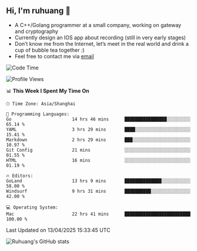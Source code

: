 ## Hi, I'm ruhuang 👋

- A C++/Golang programmer at a small company, working on gateway and cryptography
- Currently design an IOS app about recording (still in very early stages)
- Don’t know me from the Internet, let’s meet in the real world and drink a cup of bubble tea together :)
- Feel free to contact me via [email](mailto:ruhuang2001@gmail.com)
<!--START_SECTION:waka-->
![Code Time](http://img.shields.io/badge/Code%20Time-445%20hrs%2025%20mins-blue)

![Profile Views](http://img.shields.io/badge/Profile%20Views-0-blue)

📊 **This Week I Spent My Time On** 

```text
🕑︎ Time Zone: Asia/Shanghai

💬 Programming Languages: 
Go                       14 hrs 46 mins      ████████████████░░░░░░░░░   65.14 % 
YAML                     3 hrs 29 mins       ████░░░░░░░░░░░░░░░░░░░░░   15.41 % 
Markdown                 2 hrs 29 mins       ███░░░░░░░░░░░░░░░░░░░░░░   10.97 % 
Git Config               21 mins             ░░░░░░░░░░░░░░░░░░░░░░░░░   01.55 % 
HTML                     16 mins             ░░░░░░░░░░░░░░░░░░░░░░░░░   01.19 % 

🔥 Editors: 
GoLand                   13 hrs 9 mins       ██████████████░░░░░░░░░░░   58.00 % 
Windsurf                 9 hrs 31 mins       ██████████░░░░░░░░░░░░░░░   42.00 % 

💻 Operating System: 
Mac                      22 hrs 41 mins      █████████████████████████   100.00 % 
```


 Last Updated on 13/04/2025 15:33:45 UTC
<!--END_SECTION:waka-->

![Ruhuang's GitHub stats](https://github-readme-stats.vercel.app/api?username=ruhuang2001&count_private=true&hide_title=true&show_icons=true&theme=vue)

